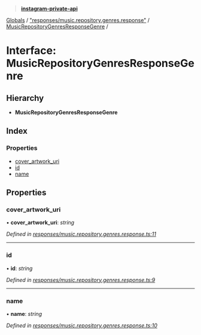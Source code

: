 > **[instagram-private-api](../README.md)**

[Globals](../README.md) / ["responses/music.repository.genres.response"](../modules/_responses_music_repository_genres_response_.md) / [MusicRepositoryGenresResponseGenre](_responses_music_repository_genres_response_.musicrepositorygenresresponsegenre.md) /

# Interface: MusicRepositoryGenresResponseGenre

## Hierarchy

- **MusicRepositoryGenresResponseGenre**

## Index

### Properties

- [cover_artwork_uri](_responses_music_repository_genres_response_.musicrepositorygenresresponsegenre.md#cover_artwork_uri)
- [id](_responses_music_repository_genres_response_.musicrepositorygenresresponsegenre.md#id)
- [name](_responses_music_repository_genres_response_.musicrepositorygenresresponsegenre.md#name)

## Properties

### cover_artwork_uri

• **cover_artwork_uri**: _string_

_Defined in [responses/music.repository.genres.response.ts:11](https://github.com/realinstadude/instagram-private-api/blob/4ae8fec/src/responses/music.repository.genres.response.ts#L11)_

---

### id

• **id**: _string_

_Defined in [responses/music.repository.genres.response.ts:9](https://github.com/realinstadude/instagram-private-api/blob/4ae8fec/src/responses/music.repository.genres.response.ts#L9)_

---

### name

• **name**: _string_

_Defined in [responses/music.repository.genres.response.ts:10](https://github.com/realinstadude/instagram-private-api/blob/4ae8fec/src/responses/music.repository.genres.response.ts#L10)_
